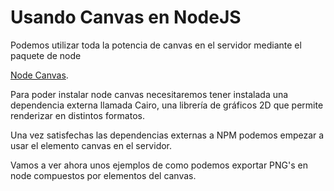 # Usando Canvas en NodeJS

Podemos utilizar toda la potencia de canvas en el servidor mediante el paquete de node 

[Node Canvas](https://github.com/Automattic/node-canvas). 

Para poder instalar node canvas necesitaremos tener instalada una dependencia externa llamada Cairo, una librería de gráficos 2D que permite renderizar en distintos formatos.

Una vez satisfechas las dependencias externas a NPM podemos empezar a usar el elemento canvas en el servidor.

Vamos a ver ahora unos ejemplos de como podemos exportar PNG's en node compuestos por elementos del canvas.



